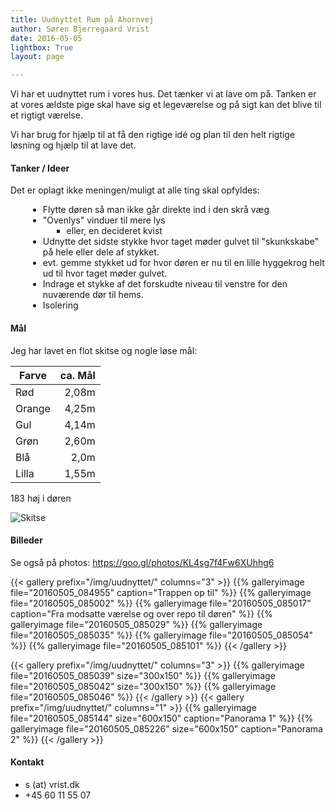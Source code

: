 ```yaml
---
title: Uudnyttet Rum på Ahornvej
author: Søren Bjerregaard Vrist
date: 2016-05-05
lightbox: True
layout: page

---
```


Vi har et uudnyttet rum i vores hus. Det tænker vi at lave om på. Tanken er at
vores ældste pige skal have sig et legeværelse og på sigt kan det blive til et
rigtigt værelse.

Vi har brug for hjælp til at få den rigtige idé og plan til den helt rigtige 
løsning og hjælp til at lave det.

#### Tanker / Ideer

Det er oplagt ikke meningen/muligt at alle ting skal opfyldes: 

<ul style="text-align: left; list-style-type: disc; margin-left: 2em; ">
 <li>Flytte døren så man ikke går direkte ind i den skrå væg</li>
 <li>"Ovenlys" vinduer til mere lys
   <ul style="text-align: left; list-style-type: square; margin-left: 1em;
   padding-top: 0">
   <li>eller, en decideret kvist</li>
   </ul></li>
<li>Udnytte det sidste stykke hvor taget møder gulvet til "skunkskabe" på hele
   eller dele af stykket.</li>
<li> evt. gemme stykket ud for hvor døren er nu til en lille hyggekrog helt ud
   til hvor taget møder gulvet.</li>
<li>Indrage et stykke af det forskudte niveau til venstre for den nuværende dør
   til hems.</li>
<li>Isolering</li>
</ul>

#### Mål

Jeg har lavet en flot skitse og nogle løse mål:

| Farve | ca. Mål |
--- | ---:|
| Rød | 2,08m |
| Orange | 4,25m | 
| Gul | 4,14m |
| Grøn | 2,60m | 
| Blå | 2,0m |
| Lilla | 1,55m |

183 høj i døren 

![Skitse](/img/uudnyttet/skitse.png)

#### Billeder

Se også på photos: https://goo.gl/photos/KL4sg7f4Fw6XUhhg6

{{< gallery prefix="/img/uudnyttet/" columns="3" >}}
{{% galleryimage file="20160505_084955" caption="Trappen op til" %}}
{{% galleryimage file="20160505_085002" %}}
{{% galleryimage file="20160505_085017" caption="Fra modsatte værelse og over repo til døren" %}}
{{% galleryimage file="20160505_085029" %}}
{{% galleryimage file="20160505_085035" %}}
{{% galleryimage file="20160505_085054" %}}
{{% galleryimage file="20160505_085101" %}}
{{< /gallery >}}



{{< gallery prefix="/img/uudnyttet/" columns="3" >}}
{{% galleryimage file="20160505_085039" size="300x150" %}}
{{% galleryimage file="20160505_085042" size="300x150" %}}
{{% galleryimage file="20160505_085046" %}}
{{< /gallery >}}
{{< gallery prefix="/img/uudnyttet/" columns="1" >}}
{{% galleryimage file="20160505_085144" size="600x150" caption="Panorama 1" %}}
{{% galleryimage file="20160505_085226" size="600x150" caption="Panorama 2" %}}
{{< /gallery >}}

#### Kontakt

- s (at) vrist.dk
- +45 60 11 55 07
